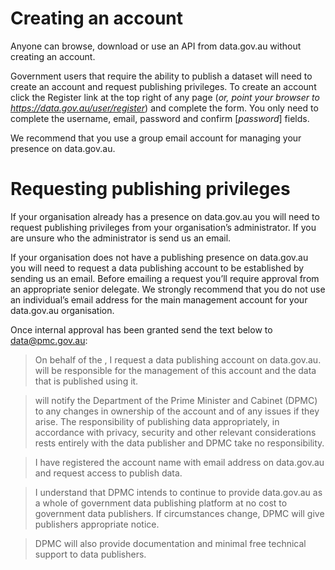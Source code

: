 # Creating an account

Anyone can browse, download or use an API from data.gov.au without creating an account. 

Government users that require the ability to publish a dataset will need to create an account and request publishing privileges. To create an account click the Register link at the top right of any page (*or, point your browser to https://data.gov.au/user/register*) and complete the form. You only need to complete the username, email, password and confirm [*password*] fields. 

We recommend that you use a group email account for managing your presence on data.gov.au.

# Requesting publishing privileges

If your organisation already has a presence on data.gov.au you will need to request publishing privileges from your organisation’s administrator. If you are unsure who the administrator is send us an email.

If your organisation does not have a publishing presence on data.gov.au you will need to request a data publishing account to be established by sending us an email. Before emailing a request you’ll require approval from an appropriate senior delegate. We strongly recommend that you do not use an individual’s email address for the main management account for your data.gov.au organisation. 

Once internal approval has been granted send the text below to data@pmc.gov.au:

> On behalf of the **<entity name>**, I request a data publishing account on data.gov.au. **<entity name>** will be responsible for the management of this account and the data that is published using it.

> **<entity name>** will notify the Department of the Prime Minister and Cabinet (DPMC) to any changes in ownership of the account and of any issues if they arise. The responsibility of publishing data appropriately, in accordance with privacy, security and other relevant considerations rests entirely with the data publisher and DPMC take no responsibility.

> I have registered the account name **<account name>** with email address **<email address>** on data.gov.au and request access to publish data.

> I understand that DPMC intends to continue to provide data.gov.au as a whole of government data publishing platform at no cost to government data publishers. If circumstances change, DPMC will give publishers appropriate notice. 

> DPMC will also provide documentation and minimal free technical support to data publishers.


